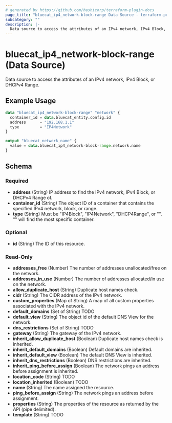 ```yaml
---
# generated by https://github.com/hashicorp/terraform-plugin-docs
page_title: "bluecat_ip4_network-block-range Data Source - terraform-provider-bluecat"
subcategory: ""
description: |-
  Data source to access the attributes of an IPv4 network, IPv4 Block, or DHCPv4 Range.
---
```


# bluecat_ip4_network-block-range (Data Source)

Data source to access the attributes of an IPv4 network, IPv4 Block, or DHCPv4 Range.

## Example Usage

```terraform
data "bluecat_ip4_network-block-range" "network" {
  container_id = data.bluecat_entity.config.id
  address      = "192.168.1.1"
  type         = "IP4Network"
}

output "bluecat_network_name" {
  value = data.bluecat_ip4_network-block-range.network.name
}
```

<!-- schema generated by tfplugindocs -->
## Schema

### Required

- **address** (String) IP address to find the IPv4 network, IPv4 Block, or DHCPv4 Range of.
- **container_id** (String) The object ID of a container that contains the specified IPv4 network, block, or range.
- **type** (String) Must be "IP4Block", "IP4Network", "DHCP4Range", or "". "" will find the most specific container.

### Optional

- **id** (String) The ID of this resource.

### Read-Only

- **addresses_free** (Number) The number of addresses unallocated/free on the network.
- **addresses_in_use** (Number) The number of addresses allocated/in use on the network.
- **allow_duplicate_host** (String) Duplicate host names check.
- **cidr** (String) The CIDR address of the IPv4 network.
- **custom_properties** (Map of String) A map of all custom properties associated with the IPv4 network.
- **default_domains** (Set of String) TODO
- **default_view** (String) The object id of the default DNS View for the network.
- **dns_restrictions** (Set of String) TODO
- **gateway** (String) The gateway of the IPv4 network.
- **inherit_allow_duplicate_host** (Boolean) Duplicate host names check is inherited.
- **inherit_default_domains** (Boolean) Default domains are inherited.
- **inherit_default_view** (Boolean) The default DNS View is inherited.
- **inherit_dns_restrictions** (Boolean) DNS restrictions are inherited.
- **inherit_ping_before_assign** (Boolean) The network pings an address before assignment is inherited.
- **location_code** (String) TODO
- **location_inherited** (Boolean) TODO
- **name** (String) The name assigned the resource.
- **ping_before_assign** (String) The network pings an address before assignment.
- **properties** (String) The properties of the resource as returned by the API (pipe delimited).
- **template** (String) TODO


